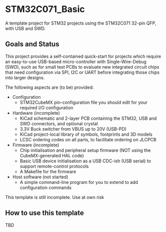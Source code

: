 # STM32C071_Basic

A template project for STM32 projects using the STM32C071 32-pin QFP, with USB and SWD.

## Goals and Status

This project provides a self-contained quick-start for projects
which require an easy-to-use USB-based micro-controller with Single-Wire-Debug (SWD),
such as for small test PCBs to evaluate new integrated circuit chips
that need configuration via SPI, I2C or UART
before integrating those chips into larger designs.

The following aspects are (to be) provided:

* Configuration
  - STM32CubeMX pin-configuration file you should edit for your required I/O configuration
* Hardware (incomplete)
  - KiCad schematic and 2-layer PCB containing the STM32, USB and SWD connectors, and optional crystal
  - 3.3V Buck switcher from VBUS up to 20V (USB-PD)
  - KiCad project-local library of symbols, footprints and 3D models
  - LCSC ordering codes on all parts, to facilitate ordering on JLCPCB
* Firmware (incomplete)
  - Chip initialisation and peripheral setup firmware (NOT using the CubeMX-generated HAL code)
  - Basic USB device initialisation as a USB CDC-ish (USB serial) to support remote-control protocols
  - A Makefile for the firmware
* Host software (not started)
  - A simple command-line program for you to extend to add configuration commands

This template is still incomplete. Use at own risk

## How to use this template

TBD
